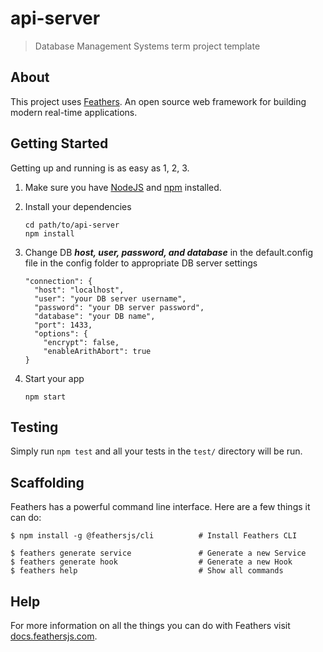 # api-server

> Database Management Systems term project template

## About

This project uses [Feathers](http://feathersjs.com). An open source web framework for building modern real-time applications.

## Getting Started

Getting up and running is as easy as 1, 2, 3.

1. Make sure you have [NodeJS](https://nodejs.org/) and [npm](https://www.npmjs.com/) installed.
2. Install your dependencies

    ```
    cd path/to/api-server
    npm install
    ```

3. Change DB ***host, user, password, and database*** in the default.config file in the config folder to appropriate DB server settings

    ```
    "connection": {
      "host": "localhost",
      "user": "your DB server username",
      "password": "your DB server password",
      "database": "your DB name",
      "port": 1433,
      "options": {
        "encrypt": false,
        "enableArithAbort": true
    }
    ```
 
 4. Start your app

    ```
    npm start
    ```

## Testing

Simply run `npm test` and all your tests in the `test/` directory will be run.

## Scaffolding

Feathers has a powerful command line interface. Here are a few things it can do:

```
$ npm install -g @feathersjs/cli          # Install Feathers CLI

$ feathers generate service               # Generate a new Service
$ feathers generate hook                  # Generate a new Hook
$ feathers help                           # Show all commands
```

## Help

For more information on all the things you can do with Feathers visit [docs.feathersjs.com](http://docs.feathersjs.com).
